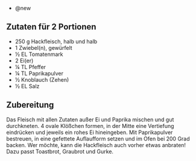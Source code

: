 - @new

## Zutaten für 2 Portionen
- 250 g     Hackfleisch, halb und halb
- 1      Zwiebel(n), gewürfelt
- ½ EL     Tomatenmark
- 2      Ei(er)
- ¼ TL     Pfeffer
- ¼ TL     Paprikapulver
- ½      Knoblauch (Zehen)
- ½ EL     Salz

## Zubereitung
Das Fleisch mit allen Zutaten außer Ei und Paprika mischen und gut durchkneten.
4 ovale Klößchen formen, in der Mitte eine Vertiefung eindrücken und jeweils ein rohes Ei hineingeben. Mit Paprikapulver bestreuen, in eine gefettete Auflaufform setzen und im Ofen bei 200 Grad backen.
Wer möchte, kann die Hackfleisch auch vorher etwas anbraten!
Dazu passt Toastbrot, Graubrot und Gurke.
